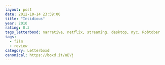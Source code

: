 ```yaml
---
layout: post 
date: 2012-10-14 23:59:00
title: "Insidious"
year: 2010
rating: 0.3
tags_letterboxd: narrative, netflix, streaming, desktop, nyc, Robtober
tags:
  - film
  - review
category: Letterboxd
canonical: https://boxd.it/uBVj
---
```

